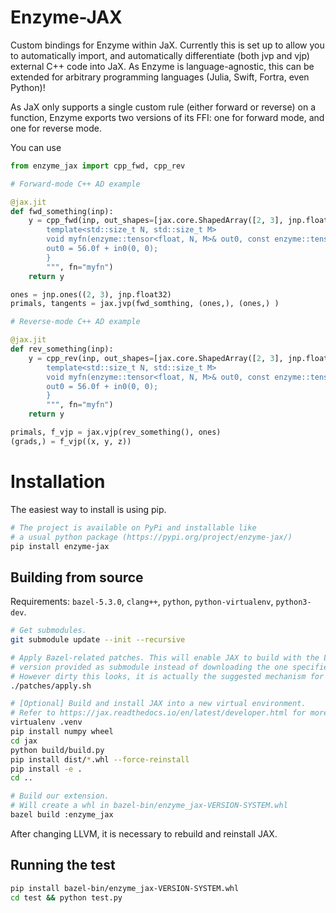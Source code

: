 # Enzyme-JAX

Custom bindings for Enzyme within JaX. Currently this is set up to allow you
to automatically import, and automatically differentiate (both jvp and vjp)
external C++ code into JaX. As Enzyme is language-agnostic, this can be extended
for arbitrary programming languages (Julia, Swift, Fortra, even Python)!

As JaX only supports a single custom rule (either forward or reverse) on a function,
Enzyme exports two versions of its FFI: one for forward mode, and one for reverse mode.

You can use 

```python
from enzyme_jax import cpp_fwd, cpp_rev

# Forward-mode C++ AD example

@jax.jit
def fwd_something(inp):
    y = cpp_fwd(inp, out_shapes=[jax.core.ShapedArray([2, 3], jnp.float32)], source="""
        template<std::size_t N, std::size_t M>
        void myfn(enzyme::tensor<float, N, M>& out0, const enzyme::tensor<float, N, M>& in0) {
        out0 = 56.0f + in0(0, 0);
        }
        """, fn="myfn")
    return y

ones = jnp.ones((2, 3), jnp.float32)
primals, tangents = jax.jvp(fwd_somthing, (ones,), (ones,) )

# Reverse-mode C++ AD example

@jax.jit
def rev_something(inp):
    y = cpp_rev(inp, out_shapes=[jax.core.ShapedArray([2, 3], jnp.float32)], source="""
        template<std::size_t N, std::size_t M>
        void myfn(enzyme::tensor<float, N, M>& out0, const enzyme::tensor<float, N, M>& in0) {
        out0 = 56.0f + in0(0, 0);
        }
        """, fn="myfn")
    return y

primals, f_vjp = jax.vjp(rev_something(), ones)
(grads,) = f_vjp((x, y, z))
```

# Installation

The easiest way to install is using pip.

```bash
# The project is available on PyPi and installable like
# a usual python package (https://pypi.org/project/enzyme-jax/)
pip install enzyme-jax
```

## Building from source

Requirements: `bazel-5.3.0`, `clang++`, `python`, `python-virtualenv`,
`python3-dev`.

```sh
# Get submodules.
git submodule update --init --recursive

# Apply Bazel-related patches. This will enable JAX to build with the LLVM
# version provided as submodule instead of downloading the one specified by JAX.
# However dirty this looks, it is actually the suggested mechanism for JAX.
./patches/apply.sh

# [Optional] Build and install JAX into a new virtual environment.
# Refer to https://jax.readthedocs.io/en/latest/developer.html for more details.
virtualenv .venv
pip install numpy wheel
cd jax
python build/build.py
pip install dist/*.whl --force-reinstall
pip install -e .
cd ..

# Build our extension.
# Will create a whl in bazel-bin/enzyme_jax-VERSION-SYSTEM.whl
bazel build :enzyme_jax
```

After changing LLVM, it is necessary to rebuild and reinstall JAX.

## Running the test

```sh
pip install bazel-bin/enzyme_jax-VERSION-SYSTEM.whl
cd test && python test.py
```
